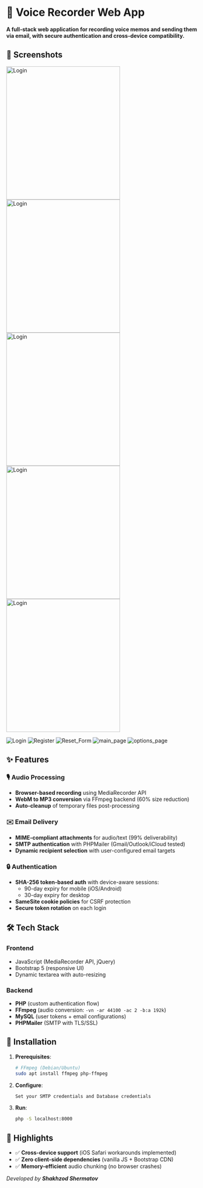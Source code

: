 # 🎤 Voice Recorder Web App

**A full-stack web application for recording voice memos and sending them via email, with secure authentication and cross-device compatibility.**

## 📸 Screenshots
<p align="left">
  <img src="https://github.com/user-attachments/assets/f6f7b33c-4e55-4990-be65-81e045e8fd36" width="300" height="350" alt="Login" />
  <img src="https://github.com/user-attachments/assets/2a49cd75-aac1-447f-8c12-c2c7ec536a24" width="300" height="350" alt="Login" />
  <img src="https://github.com/user-attachments/assets/91dc08fb-5617-48e6-907a-e1970246729f" width="300" height="350" alt="Login" />
  <img src="https://github.com/user-attachments/assets/c4faecf0-cb4b-4e41-90de-1e6a679289c2" width="300" height="350" alt="Login" />
  <img src="https://github.com/user-attachments/assets/911aef0b-ffab-47a9-8edf-250e0095c860" width="300" height="350" alt="Login" />
</p>

![Login](https://github.com/user-attachments/assets/f6f7b33c-4e55-4990-be65-81e045e8fd36)
![Register](https://github.com/user-attachments/assets/2a49cd75-aac1-447f-8c12-c2c7ec536a24)
![Reset_Form](https://github.com/user-attachments/assets/91dc08fb-5617-48e6-907a-e1970246729f)
![main_page](https://github.com/user-attachments/assets/c4faecf0-cb4b-4e41-90de-1e6a679289c2)
![options_page](https://github.com/user-attachments/assets/911aef0b-ffab-47a9-8edf-250e0095c860)

## ✨ Features

### 🎙️ Audio Processing
- **Browser-based recording** using MediaRecorder API
- **WebM to MP3 conversion** via FFmpeg backend (60% size reduction)
- **Auto-cleanup** of temporary files post-processing

### ✉️ Email Delivery
- **MIME-compliant attachments** for audio/text (99% deliverability)
- **SMTP authentication** with PHPMailer (Gmail/Outlook/iCloud tested)
- **Dynamic recipient selection** with user-configured email targets

### 🔒 Authentication
- **SHA-256 token-based auth** with device-aware sessions:
  - 90-day expiry for mobile (iOS/Android)
  - 30-day expiry for desktop
- **SameSite cookie policies** for CSRF protection
- **Secure token rotation** on each login

## 🛠️ Tech Stack

### Frontend
- JavaScript (MediaRecorder API, jQuery)
- Bootstrap 5 (responsive UI)
- Dynamic textarea with auto-resizing

### Backend
- **PHP** (custom authentication flow)
- **FFmpeg** (audio conversion: `-vn -ar 44100 -ac 2 -b:a 192k`)
- **MySQL** (user tokens + email configurations)
- **PHPMailer** (SMTP with TLS/SSL)

## 🚀 Installation

1. **Prerequisites**:
   ```bash
   # FFmpeg (Debian/Ubuntu)
   sudo apt install ffmpeg php-ffmpeg

2. **Configure**:
   ```bash
   Set your SMTP credentials and Database credentials

3. **Run**:
   ```bash
   php -S localhost:8000

## 🌟 Highlights

  - ✅ **Cross-device support** (iOS Safari workarounds implemented)
  - ✅ **Zero client-side dependencies** (vanilla JS + Bootstrap CDN)
  - ✅ **Memory-efficient** audio chunking (no browser crashes)

_Developed by **Shakhzod Shermatov**_
